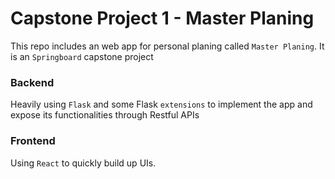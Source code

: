 # Capstone Project 1 - Master Planing

This repo includes an web app for personal planing called `Master Planing`. It is an `Springboard` capstone project

### Backend

Heavily using `Flask` and some Flask `extensions` to implement the app and expose its functionalities through Restful APIs

### Frontend

Using `React` to quickly build up UIs.
